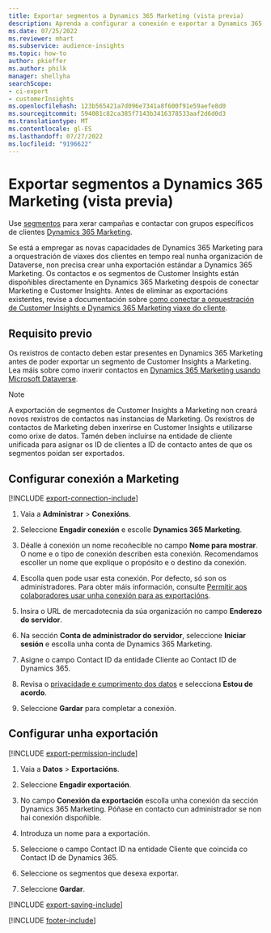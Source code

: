 ```yaml
---
title: Exportar segmentos a Dynamics 365 Marketing (vista previa)
description: Aprenda a configurar a conexión e exportar a Dynamics 365 Marketing.
ms.date: 07/25/2022
ms.reviewer: mhart
ms.subservice: audience-insights
ms.topic: how-to
author: pkieffer
ms.author: philk
manager: shellyha
searchScope:
- ci-export
- customerInsights
ms.openlocfilehash: 123b565421a7d096e7341a8f600f91e59aefe8d0
ms.sourcegitcommit: 594081c82ca385f7143b3416378533aaf2d6d0d3
ms.translationtype: MT
ms.contentlocale: gl-ES
ms.lasthandoff: 07/27/2022
ms.locfileid: "9196622"
---
```

# <a name="export-segments-to-dynamics-365-marketing-preview"></a>Exportar segmentos a Dynamics 365 Marketing (vista previa)

Use [segmentos](segments.md) para xerar campañas e contactar con grupos específicos de clientes [Dynamics 365 Marketing](/dynamics365/marketing/customer-insights-segments).

Se está a empregar as novas capacidades de Dynamics 365 Marketing para a orquestración de viaxes dos clientes en tempo real nunha organización de Dataverse, non precisa crear unha exportación estándar a Dynamics 365 Marketing. Os contactos e os segmentos de Customer Insights están dispoñibles directamente en Dynamics 365 Marketing despois de conectar Marketing e Customer Insights. Antes de eliminar as exportacións existentes, revise a documentación sobre [como conectar a orquestración de Customer Insights e Dynamics 365 Marketing viaxe do cliente](/dynamics365/marketing/real-time-marketing-ci-profile).

## <a name="prerequisite"></a>Requisito previo

Os rexistros de contacto deben estar presentes en Dynamics 365 Marketing antes de poder exportar un segmento de Customer Insights a Marketing. Lea máis sobre como inxerir contactos en [Dynamics 365 Marketing usando Microsoft Dataverse](connect-dataverse-managed-lake.md).

> [!NOTE]
> A exportación de segmentos de Customer Insights a Marketing non creará novos rexistros de contactos nas instancias de Marketing. Os rexistros de contactos de Marketing deben inxerirse en Customer Insights e utilizarse como orixe de datos. Tamén deben incluírse na entidade de cliente unificada para asignar os ID de clientes a ID de contacto antes de que os segmentos poidan ser exportados.

## <a name="set-up-connection-to-marketing"></a>Configurar conexión a Marketing

[!INCLUDE [export-connection-include](includes/export-connection-admn.md)]

1. Vaia a **Administrar** > **Conexións**.

1. Seleccione **Engadir conexión** e escolle **Dynamics 365 Marketing**.

1. Déalle á conexión un nome recoñecible no campo **Nome para mostrar**. O nome e o tipo de conexión describen esta conexión. Recomendamos escoller un nome que explique o propósito e o destino da conexión.

1. Escolla quen pode usar esta conexión. Por defecto, só son os administradores. Para obter máis información, consulte [Permitir aos colaboradores usar unha conexión para as exportacións](connections.md#allow-contributors-to-use-a-connection-for-exports).

1. Insira o URL de mercadotecnia da súa organización no campo **Enderezo do servidor**.

1. Na sección **Conta de administrador do servidor**, seleccione **Iniciar sesión** e escolla unha conta de Dynamics 365 Marketing.

1. Asigne o campo Contact ID da entidade Cliente ao Contact ID de Dynamics 365.

1. Revisa o [privacidade e cumprimento dos datos](connections.md#data-privacy-and-compliance) e selecciona **Estou de acordo**.

1. Seleccione **Gardar** para completar a conexión.

## <a name="configure-an-export"></a>Configurar unha exportación

[!INCLUDE [export-permission-include](includes/export-permission.md)]

1. Vaia a **Datos** > **Exportacións**.

1. Seleccione **Engadir exportación**.

1. No campo **Conexión da exportación** escolla unha conexión da sección Dynamics 365 Marketing. Póñase en contacto cun administrador se non hai conexión dispoñible.

1. Introduza un nome para a exportación.

1. Seleccione o campo Contact ID na entidade Cliente que coincida co Contact ID de Dynamics 365.

1. Seleccione os segmentos que desexa exportar.

1. Seleccione **Gardar**.

[!INCLUDE [export-saving-include](includes/export-saving.md)]

[!INCLUDE [footer-include](includes/footer-banner.md)]
